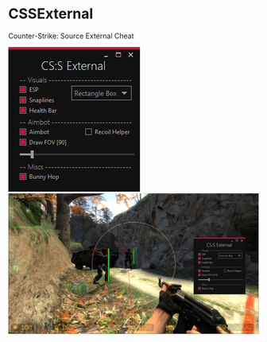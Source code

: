 # CSSExternal
 Counter-Strike: Source External Cheat

![Screenshot](https://raw.githubusercontent.com/Lufzys/CSSExternal/main/Program.png?raw=true)
![Screenshot](https://raw.githubusercontent.com/Lufzys/CSSExternal/main/CSSExternal.PNG?raw=true)
